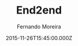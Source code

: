 ---
title: End2end
github: https://github.com/nandomoreirame/end2end
demo: https://nandomoreirame.github.io/end2end/
author: Fernando Moreira
ssg:
  - Jekyll
cms:
  - Markdown
date: 2015-11-26T15:45:00.000Z
description: 💎 Clean Jekyll theme
draft: true
publish_date: '2015-11-26T15:45:00Z'
update_date: '2019-03-25T12:39:20Z'
github_star: 272
github_fork: 202
---